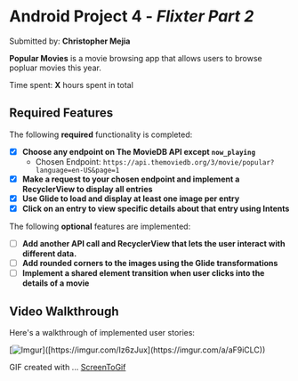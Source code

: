 # Android Project 4 - *Flixter Part 2*

Submitted by: **Christopher Mejia**

**Popular Movies** is a movie browsing app that allows users to browse popluar movies this year.

Time spent: **X** hours spent in total

## Required Features

The following **required** functionality is completed:

- [X] **Choose any endpoint on The MovieDB API except `now_playing`**
  - Chosen Endpoint: `https://api.themoviedb.org/3/movie/popular?language=en-US&page=1`
- [X] **Make a request to your chosen endpoint and implement a RecyclerView to display all entries**
- [X] **Use Glide to load and display at least one image per entry**
- [X] **Click on an entry to view specific details about that entry using Intents**

The following **optional** features are implemented:

- [ ] **Add another API call and RecyclerView that lets the user interact with different data.** 
- [ ] **Add rounded corners to the images using the Glide transformations**
- [ ] **Implement a shared element transition when user clicks into the details of a movie**

## Video Walkthrough

Here's a walkthrough of implemented user stories:

[![Imgur]([https://imgur.com/Iz6zJux](https://imgur.com/a/aF9iCLC))]([https://imgur.com/Iz6zJux](https://imgur.com/a/aF9iCLC))

<!-- Replace this with whatever GIF tool you used! -->
GIF created with ... [ScreenToGif](https://www.screentogif.com/)
<!-- Recommended tools:
[Kap](https://getkap.co/) for macOS
[ScreenToGif](https://www.screentogif.com/) for Windows
[peek](https://github.com/phw/peek) for Linux. -->
